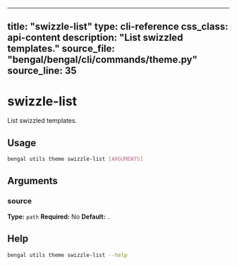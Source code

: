 
---
title: "swizzle-list"
type: cli-reference
css_class: api-content
description: "List swizzled templates."
source_file: "bengal/bengal/cli/commands/theme.py"
source_line: 35
---

# swizzle-list

List swizzled templates.


## Usage

```bash
bengal utils theme swizzle-list [ARGUMENTS]
```

## Arguments

### source

**Type:** `path`
**Required:** No
**Default:** `.`





## Help

```bash
bengal utils theme swizzle-list --help
```